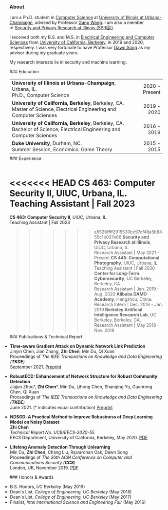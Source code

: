 <link href="/public/css/bootstrap.css" rel="stylesheet" />
<link href="/public/css/my.css" rel="stylesheet" />
<div id="ct1" style="padding-top:55px;margin-top:-55px;"></div>

### About

I am a Ph.D. student in <a href="https://cs.illinois.edu/">Computer Science</a> at <a href="https://illinois.edu/">University of Illinois at Urbana-Champaign</a>, advised by Professor <a href="http://gangw.cs.illinois.edu/">Gang Wang</a>. I am also a member of <a href="https://spri.engr.illinois.edu/">Security and Privacy Research at Illinois (SPR@I)</a>.

I received both my B.S. and M.S. in <a href="https://eecs.berkeley.edu/">Electrical Engineering and Computer Sciences</a> from <a href="https://www.berkeley.edu/">University of California, Berkeley</a>, in 2019 and 2020, respectively. I was very fortunate to have Professor <a href="https://www2.eecs.berkeley.edu/Faculty/Homepages/song.html">Dawn Song</a> as my advisor during my graduate years.

My research interests lie in security and machine learning.

<div id="ct2" style="padding-top:55px;margin-top:-55px;"></div>
### Education

|||
:---- | ----:
<strong>University of Illinois at Urbana-Champaign</strong>, Urbana, IL.<br/>Ph.D., Computer Science | 2020 - Present
<strong>University of California, Berkeley</strong>, Berkeley, CA.<br/>Master of Science, Electrical Engineering and Computer Sciences | 2019 - 2020
<strong>University of California, Berkeley</strong>, Berkeley, CA.<br/>Bachelor of Science, Electrical Engineering and Computer Sciences | 2016 - 2019
<strong>Duke University</strong>, Durham, NC.<br/>Summer Session, Economics: Game Theory | 2015 - 2015

<div id="ct3" style="margin-top:-10px;"></div>
### Experience

|||
:---- | ----:
<<<<<<< HEAD
<strong>CS 463: Computer Security Ⅱ</strong>, UIUC, Urbana, IL.<br/>Teaching Assistant | Fall 2023
=======
<strong>CS 463: Computer Security II</strong>, UIUC, Urbana, IL.<br/>Teaching Assistant | Fall 2023
>>>>>>> a5526ffff2915530bc97cf48a5b8459c1b037e66
<strong>Security and Privacy Research at Illinois</strong>, UIUC, Urbana, IL.<br/>Research Assistant | May 2021 - Present
<strong>CS 445: Computational Photography</strong>, UIUC, Urbana, IL.<br/>Teaching Assistant | Fall 2020
<strong>Center for Long-Term Cybersecurity</strong>, UC Berkeley, Berkeley, CA.<br/>Research Assistant | Jan. 2019 - Aug. 2020
<strong>Alibaba DAMO Academy</strong>, Hangzhou, China.<br/>Research Intern | Dec. 2018 - Jan. 2019
<strong>Berkeley Artificial Intelligence Research Lab</strong>, UC Berkeley, Berkeley, CA.<br/>Research Assistant | May 2018 - Nov. 2018

<div id="ct4" style="margin-top:-10px;"></div>
### Publications & Technical Report

<ul style="list-style-type:disc;margin-left:-22px;">
  <li><p><strong>Time-aware Gradient Attack on Dynamic Network Link Prediction</strong><br/>
  Jinyin Chen, Jian Zhang, <strong>Zhi Chen</strong>, Min Du, Qi Xuan<br/>
  Proceedings of <em>The IEEE Transactions on Knowledge and Data Engineering (<strong>TKDE</strong>)</em><br/>
  September 2021. <a href="/data/Time-aware_Gradient_Attack_on_Dynamic_Network_Link_Prediction.pdf" class="btn btn-primary btn-xs">Preprint</a></p>
  </li>

  <li><p><strong>RobustECD: Enhancement of Network Structure for Robust Community Detection</strong><br/>
  Jiajun Zhou*, <strong>Zhi Chen</strong>*, Min Du, Lihong Chen, Shanqing Yu, Guanrong Chen, Qi Xuan<br/>
  Proceedings of <em>The IEEE Transactions on Knowledge and Data Engineering (<strong>TKDE</strong>)</em><br/>
  June 2021. (* indicates equal contribution) <a href="/data/1911.01670v4.pdf" class="btn btn-primary btn-xs">Preprint</a></p>
  </li>

  <li><p><strong>NDSGD: A Practical Method to Improve Robustness of Deep Learning Model on Noisy Dataset</strong><br/>
  <strong>Zhi Chen</strong><br/>
  <em>Technical Report No. UCB/EECS-2020-55</em><br/>
  EECS Department, University of California, Berkeley, May 2020. <a href="/data/EECS-2020-55.pdf" class="btn btn-primary btn-xs">PDF</a></p>
  </li>

  <li><p><strong>Lifelong Anomaly Detection Through Unlearning</strong><br/>
  Min Du, <strong>Zhi Chen</strong>, Chang Liu, Rajvardhan Oak, Dawn Song<br/>
  Proceedings of <em>The 26th ACM Conference on Computer and Communications Security (<strong>CCS</strong>)</em><br/>
  London, UK, November 2019. <a href="/data/3319535.3363226.pdf" class="btn btn-primary btn-xs">PDF</a></p>
  </li>

</ul>
<!--
<div>

      <ul style="list-style-type:none;padding-left: 0px;">
        <li><strong>RobustECD: Enhancement of Network Structure for Robust Community Detection</strong></li>
        <li>Jiajun Zhou, <strong>Zhi Chen</strong>, Min Du, Lihong Chen, Shanqing Yu, Guanrong Chen, Qi Xuan</li>
        <li>Proceedings of <em>The IEEE Transactions on Knowledge and Data Engineering (<strong>Early Access</strong>)</em></li>
        <li>June 2021. <a href="/data/1911.01670v4.pdf" class="btn btn-primary btn-xs">PDF</a></li>
      </ul>

      <ul style="list-style-type:none;padding-left: 0px;">
        <li><strong>NDSGD: A Practical Method to Improve Robustness of Deep Learning Model on Noisy Dataset</strong></li>
        <li><strong>Zhi Chen</strong></li>
        <li>Technical Report No. UCB/EECS-2020-55</li>
        <li>EECS Department, University of California, Berkeley, May 2020. <a href="/data/EECS-2020-55.pdf" class="btn btn-primary btn-xs">PDF</a></li>
      </ul>

      <ul style="list-style-type:none;padding-left: 0px;">
        <li><strong>Lifelong Anomaly Detection Through Unlearning</strong></li>
        <li>Min Du, <strong>Zhi Chen</strong>, Chang Liu, Rajvardhan Oak, Dawn Song</li>
        <li>Proceedings of <em>The 26th ACM Conference on Computer and Communications Security (<strong>CCS</strong>)</em></li>
        <li>London, UK, November 2019. <a href="/data/3319535.3363226.pdf" class="btn btn-primary btn-xs">PDF</a></li>
      </ul>


    <ul style="list-style-type:none;padding-left: 0px;">
      <li><strong>Time-aware Gradient Attack on Dynamic Network Link Prediction</strong></li>
      <li>Jinyin Chen, Jian Zhang, <strong>Zhi Chen</strong>, Min Du, Qi Xuan</li>
      <li>arXiv preprint arXiv:1911.10561</li>
      <li>November 2019. <a href="/data/1911.10561.pdf" class="btn btn-primary btn-xs">PDF</a></li>
    </ul>
</div>
-->

<div id="ct5"></div>
### Honors & Awards

<ul style="list-style-type:disc;margin-left:-22px;">
  <li>B.S. Honors, <em>UC Berkeley</em> (May 2019)</li>
  <li>Dean's List, <em>College of Engineering, UC Berkeley</em> (May 2018)</li>
  <li>Dean's List, <em>College of Engineering, UC Berkeley</em> (May 2017)</li>
  <li>Finalist, <em>Intel International Science and Engineering Fair</em> (May 2016)</li>
</ul>

<!--
------------------------- | -------------------------
May 2019     |     <strong>B.S. Honors</strong><br/>UC Berkeley
May 2018     |     <strong>Dean's List</strong><br/>College of Engineering,UC Berkeley
May 2017     |     <strong>Dean's List</strong><br/>College of Engineering,UC Berkeley
May 2016     |     <strong>Finalist</strong><br/>As a finalist, participating in the 67th Intel International Science and Engineering Fair, Phoenix, May 8-13, 2016.
-->
